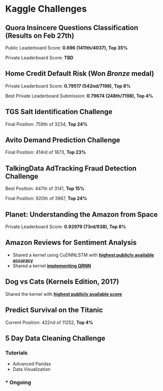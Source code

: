 # Kaggle Challenges

## Quora Insincere Questions Classification (Results on Feb 27th)
Public Leaderboard Score: **0.696 (1411th/4037), Top 35%**

Private Leaderboard Score: **TBD**

## Home Credit Default Risk (Won _Bronze_ medal)
Private Leaderboard Score: **0.79517 (542nd/7198), Top 8%**

Best Private Leaderboard Submission: **0.79674 (248th/7198), Top 4%**

## TGS Salt Identification Challenge
Final Position: 759th of 3234, **Top 24%**

## Avito Demand Prediction Challenge
Final Position: 414rd of 1873, **Top 23%**

## TalkingData AdTracking Fraud Detection Challenge
Best Position: 447th of 3141, **Top 15%**

Final Position: 920th of 3967, **Top 24%**

## Planet: Understanding the Amazon from Space
Private Leaderboard Score: **0.92979 (73rd/938), Top 8%**

## Amazon Reviews for Sentiment Analysis
+ Shared a kernel using CuDNNLSTM with **[highest publicly available accuracy](https://www.kaggle.com/anshulrai/cudnnlstm-implementation-93-7-accuracy)**
+ Shared a kernel **[implementing QRNN](https://www.kaggle.com/anshulrai/preprocessing-qrnn-no-transfer-learning)**

## Dog vs Cats (Kernels Edition, 2017)
Shared the kernel with **[highest publicly available score](https://www.kaggle.com/anshulrai/using-fastai-in-kaggle-kernel)**

## Predict Survival on the Titanic
Current Position: 422nd of 11252, **Top 4%**

## 5 Day Data Cleaning Challenge

### Tutorials
+ Advanced Pandas
+ Data Visualization

### * Ongoing
